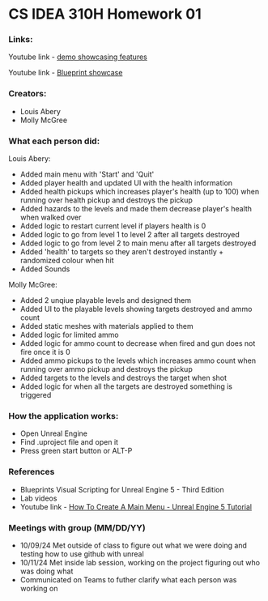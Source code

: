 # CS IDEA 310H Homework 01

### Links:
Youtube link - [demo showcasing features](https://www.youtube.com/watch?v=xkRtmouVZ1A)

Youtube link - [Blueprint showcase](https://www.youtube.com/watch?v=mcCSraPDcZQ)


### Creators:
 - Louis Abery
 - Molly McGree

### What each person did:
Louis Abery:
- Added main menu with 'Start' and 'Quit'
- Added player health and updated UI with the health information
- Added health pickups which increases player's health (up to 100) when running over health pickup and destroys the pickup
- Added hazards to the levels and made them decrease player's health when walked over
- Added logic to restart current level if players health is 0
- Added logic to go from level 1 to level 2 after all targets destroyed
- Added logic to go from level 2 to main menu after all targets destroyed
- Added 'health' to targets so they aren't destroyed instantly + randomized colour when hit
- Added Sounds

Molly McGree:
- Added 2 unqiue playable levels and designed them
- Added UI to the playable levels showing targets destroyed and ammo count
- Added static meshes with materials applied to them
- Added logic for limited ammo
- Added logic for ammo count to decrease when fired and gun does not fire once it is 0
- Added ammo pickups to the levels which increases ammo count when running over ammo pickup and destroys the pickup
- Added targets to the levels and destroys the target when shot
- Added logic for when all the targets are destroyed something is triggered

### How the application works:
- Open Unreal Engine
- Find .uproject file and open it
- Press green start button or ALT-P

### References
- Blueprints Visual Scripting for Unreal Engine 5 - Third Edition
- Lab videos
- Youtube link - [How To Create A Main Menu - Unreal Engine 5 Tutorial](https://www.youtube.com/watch?v=kumZj_mov58)

### Meetings with group (MM/DD/YY)
- 10/09/24 Met outside of class to figure out what we were doing and testing how to use github with unreal
- 10/11/24 Met inside lab session, working on the project figuring out who was doing what
- Communicated on Teams to futher clarify what each person was working on 
